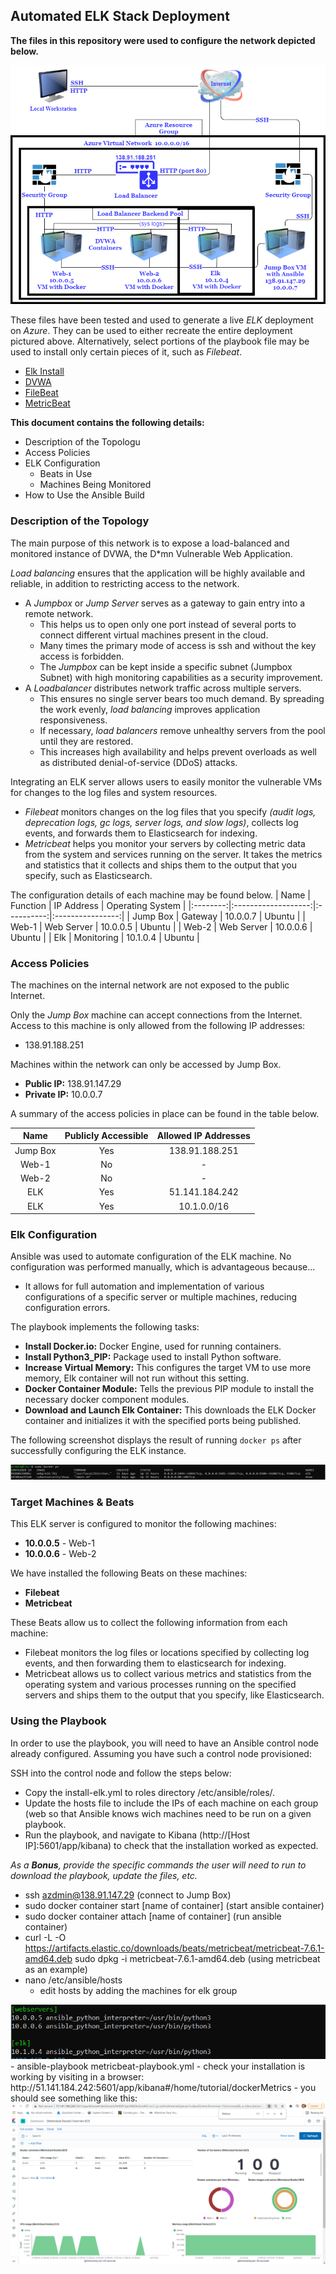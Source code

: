 ## Automated ELK Stack Deployment

**The files in this repository were used to configure the network depicted below.**

 <img src="https://github.com/Elianella/HW13-Project1/blob/main/Images/Diagram.png"> 

These files have been tested and used to generate a live _ELK_ deployment on _Azure_. They can be used to either recreate the entire deployment pictured above. Alternatively, select portions of the playbook file may be used to install only certain pieces of it, such as _Filebeat_.

- <a href="https://github.com/Elianella/HW13-Project1/blob/main/ansible/install-elk.yml">Elk Install</a>
- <a href="https://github.com/Elianella/HW13-Project1/blob/main/ansible/pentest.yml">DVWA</a>
- <a href="https://github.com/Elianella/HW13-Project1/blob/main/ansible/filebeat/roles/filebeat-playbook.yml">FileBeat</a>
- <a href="https://github.com/Elianella/HW13-Project1/blob/main/ansible/metricbeat/roles/metricbeat-playbook.yml">MetricBeat</a>

**This document contains the following details:**
- Description of the Topologu
- Access Policies
- ELK Configuration
  - Beats in Use
  - Machines Being Monitored
- How to Use the Ansible Build


### Description of the Topology

The main purpose of this network is to expose a load-balanced and monitored instance of DVWA, the D*mn Vulnerable Web Application.

_Load balancing_ ensures that the application will be highly available and reliable, in addition to restricting access to the network.
- A _Jumpbox_ or _Jump Server_ serves as a gateway to gain entry into a remote network. 
  - This helps us to open only one port instead of several ports to connect different virtual machines present in the cloud. 
  - Many times the primary mode of access is ssh and without the key access is forbidden.
  - The _Jumpbox_ can be kept inside a specific subnet (Jumpbox Subnet) with high monitoring capabilities as a security improvement.
- A _Loadbalancer_ distributes network traffic across multiple servers.
  - This ensures no single server bears too much demand. By spreading the work evenly, _load balancing_ improves application responsiveness.
  - If necessary, _load balancers_ remove  unhealthy servers from the pool until they are restored.
  - This increases high availability and helps prevent overloads as well as distributed denial-of-service (DDoS) attacks.

Integrating an ELK server allows users to easily monitor the vulnerable VMs for changes to the log files and system resources.
- _Filebeat_ monitors changes on the log files that you specify _(audit logs, deprecation logs, gc logs, server logs, and slow logs)_, collects log events, and forwards them to Elasticsearch for indexing.
- _Metricbeat_ helps you monitor your servers by collecting metric data from the system and services running on the server.  It takes the metrics and statistics that it collects and ships them to the output that you specify, such as Elasticsearch.

The configuration details of each machine may be found below.
|   Name   |       Function      | IP Address | Operating System |
|:--------:|:-------------------:|:----------:|:----------------:|
| Jump Box |       Gateway       |  10.0.0.7  |      Ubuntu      |
|   Web-1  |      Web Server     |  10.0.0.5  |      Ubuntu      |
|   Web-2  |      Web Server     |  10.0.0.6  |      Ubuntu      |
|    Elk   |      Monitoring     |  10.1.0.4  |      Ubuntu      |

### Access Policies

The machines on the internal network are not exposed to the public Internet. 

Only the _Jump Box_ machine can accept connections from the Internet. Access to this machine is only allowed from the following IP addresses:
- 138.91.188.251

Machines within the network can only be accessed by Jump Box.
- **Public IP:** 138.91.147.29
- **Private IP:** 10.0.0.7

A summary of the access policies in place can be found in the table below.

|      Name     |   Publicly Accessible   | Allowed IP Addresses |
|:-------------:|:-----------------------:|:--------------------:|
|    Jump Box   |           Yes           |    138.91.188.251    |
|     Web-1     |            No           |           -          |
|     Web-2     |            No           |           -          |
|      ELK      |           Yes           |    51.141.184.242    |
|      ELK      |           Yes           |      10.1.0.0/16     |

### Elk Configuration

Ansible was used to automate configuration of the ELK machine. No configuration was performed manually, which is advantageous because...
- It allows for full automation and implementation of various configurations of a specific server or multiple machines, reducing configuration errors.

The playbook implements the following tasks:
- **Install Docker.io:** Docker Engine, used for running containers.
- **Install Python3_PIP:** Package used to install Python software.
- **Increase Virtual Memory:** This configures the target VM to use more memory, Elk container will not run without this setting.
- **Docker Container Module:** Tells the previous PIP module to install the necessary docker component modules.
- **Download and Launch Elk Container:** This downloads the ELK Docker container and initializes it with the specified ports being published.

The following screenshot displays the result of running `docker ps` after successfully configuring the ELK instance.

<img src="https://github.com/Elianella/HW13-Project1/blob/main/Images/docker-ps.png">

### Target Machines & Beats
This ELK server is configured to monitor the following machines:
- **10.0.0.5** - Web-1
- **10.0.0.6** - Web-2

We have installed the following Beats on these machines:
- **Filebeat**
- **Metricbeat**

These Beats allow us to collect the following information from each machine:
- Filebeat monitors the log files or locations specified by collecting log events, and then forwarding them to elasticsearch for indexing.
- Metricbeat allows us to collect various metrics and statistics from the operating system and various processes running on the specified servers and ships them to the output that you specify, like Elasticsearch.

### Using the Playbook
In order to use the playbook, you will need to have an Ansible control node already configured. Assuming you have such a control node provisioned: 

SSH into the control node and follow the steps below:
- Copy the install-elk.yml to roles directory /etc/ansible/roles/.
- Update the hosts file to include the IPs of each machine on each group (web so that Ansible knows wich machines need to be run on a given playbook.
- Run the playbook, and navigate to Kibana (http://[Host IP]:5601/app/kibana) to check that the installation worked as expected.


_As a **Bonus**, provide the specific commands the user will need to run to download the playbook, update the files, etc._
- ssh azdmin@138.91.147.29 (connect to Jump Box)
- sudo docker container start [name of container] (start ansible container)
- sudo docker container attach [name of container] (run ansible container)
- curl -L -O https://artifacts.elastic.co/downloads/beats/metricbeat/metricbeat-7.6.1-amd64.deb
sudo dpkg -i metricbeat-7.6.1-amd64.deb (using metricbeat as an example)
- nano /etc/ansible/hosts
  -  edit hosts by adding the machines for elk group
<img src="https://github.com/Elianella/HW13-Project1/blob/main/Images/hosts.png">
- ansible-playbook metricbeat-playbook.yml
- check your installation is working by visiting in a browser: http://51.141.184.242:5601/app/kibana#/home/tutorial/dockerMetrics
  - you should see something like this:
<img src="https://github.com/Elianella/HW13-Project1/blob/main/Images/Metricbeat-dashboard.png">
